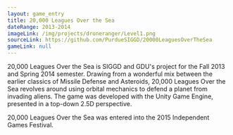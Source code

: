 ```yaml
---
layout: game_entry
title: 20,000 Leagues Over the Sea
dateRange: 2013-2014
imageLink: /img/projects/droneranger/Level1.png
sourceLink: https://github.com/PurdueSIGGD/20000LeaguesOverTheSea
gameLink: null
---
```

<!--Put description here:-->
20,000 Leagues Over the Sea is SIGGD and GDU's project for the Fall 2013 and Spring 2014 semester. Drawing from a wonderful mix between the earlier classics of Missile Defense and Asteroids, 20,000 Leagues Over the Sea revolves around using orbital mechanics to defend a planet from invading aliens. The game was developed with the Unity Game Engine, presented in a top-down 2.5D perspective.

20,000 Leagues Over the Sea was entered into the 2015 Independent Games Festival.